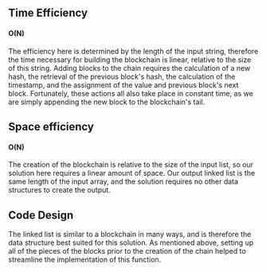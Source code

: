 ## Time Efficiency

#### O(N)
The efficiency here is determined by the length of the input string, therefore the time necessary for building the blockchain is linear, relative to the size of this string. Adding blocks to the chain requires the calculation of a new hash, the retrieval of the previous block's hash, the calculation of the timestamp, and the assignment of the value and previous block's next block. Fortunately, these actions all also take place in constant time, as we are simply appending the new block to the blockchain's tail.


## Space efficiency

#### O(N)
The creation of the blockchain is relative to the size of the input list, so our solution here requires a linear amount of space. Our output linked list is the same length of the input array, and the solution requires no other data structures to create the output.


## Code Design

The linked list is similar to a blockchain in many ways, and is therefore the data structure best suited for this solution. As mentioned above, setting up all of the pieces of the blocks prior to the creation of the chain helped to streamline the implementation of this function.
